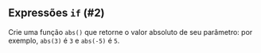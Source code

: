 ## Expressões `if` (#2)

Crie uma função `abs()` que retorne o valor absoluto de seu parâmetro: por exemplo, `abs(3)` é `3` e `abs(-5)` é `5`.